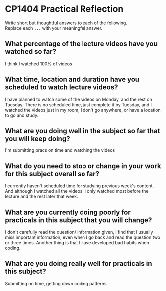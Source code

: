 # CP1404 Practical Reflection

Write short but thoughtful answers to each of the following.  
Replace each `...` with your meaningful answer.

## What percentage of the lecture videos have you watched so far?

I think I watched 100% of videos

## What time, location and duration have you scheduled to watch lecture videos?

I have planned to watch some of the videos on Monday, and the rest on Tuesday. There is no scheduled time, just complete it by Tuesday, and I watched the videos just in my room, I don't go anywhere, or have a location to go and study.

## What are you doing well in the subject so far that you will keep doing?

I'm submitting pracs on time and watching the videos

## What do you need to stop or change in your work for this subject overall so far?

I currently haven't scheduled time for studying previous week's content. And although I watched all the videos, I only watched most before the lecture and the rest later that week.

## What are you currently doing poorly for practicals in this subject that you will change?

I don't carefully read the question/ information given, I find that I usually miss important information, even when I go back and read the question two or three times. Another thing is that I have developed bad habits when coding.

## What are you doing really well for practicals in this subject?

Submitting on time, getting down coding patterns
